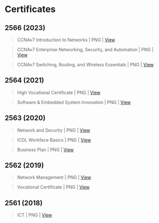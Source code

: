 # Certificates

## 2566 (2023)

> CCNAv7 Introduction to Networks | PNG | [View](https://github.com/AekarinOngart/Certificates/blob/main/CCNAv7%20Introduction%20to%20Networks.png)

> CCNAv7 Enterprise Networking, Security, and Automation | PNG | [View](https://github.com/AekarinOngart/Certificates/blob/main/CCNAv7%20Enterprise%20Networking%2C%20Security%2C%20and%20Automation.png)

> CCNAv7 Switching, Routing, and Wireless Essentials | PNG | [View](https://github.com/AekarinOngart/Certificates/blob/main/CCNAv7%20Switching%2C%20Routing%2C%20and%20Wireless%20Essentials.png)

## 2564 (2021)

> High Vocational Certificate | PNG | [View](https://github.com/AekarinOngart/Certificates/blob/main/High%20Vocational%20Certificate.png)

> Software & Embedded System Innovation | PNG | [View](https://github.com/AekarinOngart/Certificates/blob/main/Software%20%26%20Embedded%20System%20Innovation.png)

## 2563 (2020)

> Network and Security | PNG | [View](https://github.com/AekarinOngart/Certificates/blob/main/Network%20and%20Security.png)

> ICDL Workface Basics | PNG | [View](https://github.com/AekarinOngart/Certificates/blob/main/ICDL%20Workface%20Basics.png)

> Business Plan | PNG | [View](https://github.com/AekarinOngart/Certificates/blob/main/Business%20Plan.png)

## 2562 (2019)

> Network Management | PNG | [View](https://github.com/AekarinOngart/Certificates/blob/main/Network%20Management.png)

> Vocational Certificate | PNG | [View](https://github.com/AekarinOngart/Certificates/blob/main/Vocational%20Certificate.png)

## 2561 (2018)

> ICT | PNG | [View](https://github.com/AekarinOngart/Certificates/blob/main/ICT.png)
